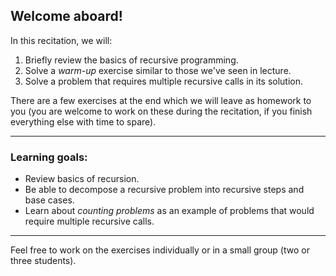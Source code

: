 ## Welcome aboard!

In this recitation, we will:

1. Briefly review the basics of recursive programming.
2. Solve a _warm-up_ exercise similar to those we've seen in lecture.
3. Solve a problem that requires multiple recursive calls in its solution.

There are a few exercises at the end which we will leave as homework to you (you are welcome to work on these during the recitation, if you finish everything else with time to spare).

---

### Learning goals:

* Review basics of recursion.
* Be able to decompose a recursive problem into recursive steps and base cases.
* Learn about _counting problems_ as an example of problems that would require multiple recursive calls.

---

Feel free to work on the exercises individually or in a small group (two or three students). 

